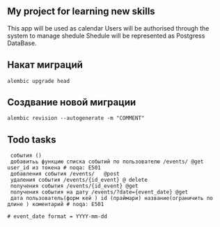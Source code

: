 ## My project for learning new skills

This app will be used as calendar
Users will be authorised through the system to manage shedule
Shedule will be represented as Postgress DataBase.


## Накат миграций
```
alembic upgrade head
```

## Создвание новой миграции
```
alembic revision --autogenerate -m "COMMENT"
```

## Todo tasks
````
 события ()
 добавитьь функцию списка событий по пользователю /events/ @get       user_id из токена # noqa: E501
 добавления события /events/   @post
 удаления события /events/{id_event} @ delete
 получения события /events/{id_event} @get
 получения события на дату /events/?date={event_date} @get
 дата пользователь(форм кей ) id (праймари) название(ограничить по длине ) коментарий # noqa: E501

# event_date format = YYYY-mm-dd
````